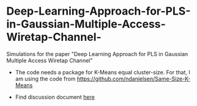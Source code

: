 # Deep-Learning-Approach-for-PLS-in-Gaussian-Multiple-Access-Wiretap-Channel-

Simulations for the paper "Deep Learning Approach for PLS in Gaussian Multiple Access Wiretap Channel" 

* The code needs a package for K-Means equal cluster-size. For that, I am using the code from https://github.com/ndanielsen/Same-Size-K-Means 

* Find discussion document [here](/CodesforDiscussion/Discussion.pdf)


